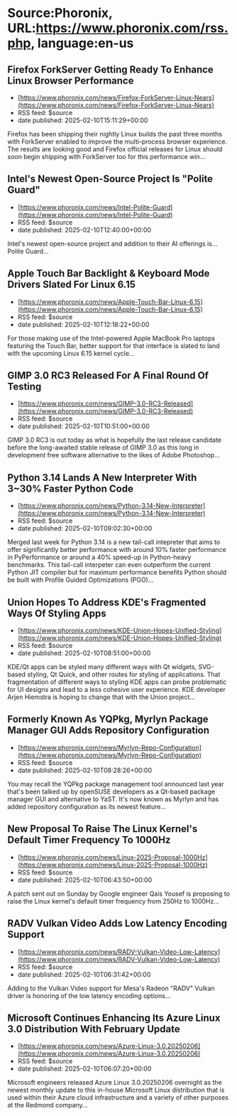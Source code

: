 # Source:Phoronix, URL:https://www.phoronix.com/rss.php, language:en-us

## Firefox ForkServer Getting Ready To Enhance Linux Browser Performance
 - [https://www.phoronix.com/news/Firefox-ForkServer-Linux-Nears](https://www.phoronix.com/news/Firefox-ForkServer-Linux-Nears)
 - RSS feed: $source
 - date published: 2025-02-10T15:11:29+00:00

Firefox has been shipping their nightly Linux builds the past three months with ForkServer enabled to improve the multi-process browser experience. The results are looking good and Firefox official releases for Linux should soon begin shipping with ForkServer too for this performance win...

## Intel's Newest Open-Source Project Is "Polite Guard"
 - [https://www.phoronix.com/news/Intel-Polite-Guard](https://www.phoronix.com/news/Intel-Polite-Guard)
 - RSS feed: $source
 - date published: 2025-02-10T12:40:00+00:00

Intel's newest open-source project and addition to their AI offerings is... Polite Guard...

## Apple Touch Bar Backlight & Keyboard Mode Drivers Slated For Linux 6.15
 - [https://www.phoronix.com/news/Apple-Touch-Bar-Linux-6.15](https://www.phoronix.com/news/Apple-Touch-Bar-Linux-6.15)
 - RSS feed: $source
 - date published: 2025-02-10T12:18:22+00:00

For those making use of the Intel-powered Apple MacBook Pro laptops featuring the Touch Bar, better support for that interface is slated to land with the upcoming Linux 6.15 kernel cycle...

## GIMP 3.0 RC3 Released For A Final Round Of Testing
 - [https://www.phoronix.com/news/GIMP-3.0-RC3-Released](https://www.phoronix.com/news/GIMP-3.0-RC3-Released)
 - RSS feed: $source
 - date published: 2025-02-10T10:51:00+00:00

GIMP 3.0 RC3 is out today as what is hopefully the last release candidate before the long-awaited stable release of GIMP 3.0 as this long in development free software alternative to the likes of Adobe Photoshop...

## Python 3.14 Lands A New Interpreter With 3~30% Faster Python Code
 - [https://www.phoronix.com/news/Python-3.14-New-Interpreter](https://www.phoronix.com/news/Python-3.14-New-Interpreter)
 - RSS feed: $source
 - date published: 2025-02-10T09:02:30+00:00

Merged last week for Python 3.14 is a new tail-call intepreter that aims to offer significantly better performance with around 10% faster performance in PyPerformance or around a 40% speed-up in Python-heavy benchmarks. This tail-call interpeter can even outperform the current Python JIT compiler but for maximum performance benefits Python should be built with Profile Guided Optimizations (PGO)...

## Union Hopes To Address KDE's Fragmented Ways Of Styling Apps
 - [https://www.phoronix.com/news/KDE-Union-Hopes-Unified-Styling](https://www.phoronix.com/news/KDE-Union-Hopes-Unified-Styling)
 - RSS feed: $source
 - date published: 2025-02-10T08:51:00+00:00

KDE/Qt apps can be styled many different ways with Qt widgets, SVG-based styling, Qt Quick, and other routes for styling of applications. That fragmentation of different ways to styling KDE apps can probe problematic for UI designs and lead to a less cohesive user experience. KDE developer Arjen Hiemstra is hoping to change that with the Union project...

## Formerly Known As YQPkg, Myrlyn Package Manager GUI Adds Repository Configuration
 - [https://www.phoronix.com/news/Myrlyn-Repo-Configuration](https://www.phoronix.com/news/Myrlyn-Repo-Configuration)
 - RSS feed: $source
 - date published: 2025-02-10T08:28:26+00:00

You may recall the YQPkg package management tool announced last year that's been talked up by openSUSE developers as a Qt-based package manager GUI and alternative to YaST. It's now known as Myrlyn and has added repository configuration as its newest feature...

## New Proposal To Raise The Linux Kernel's Default Timer Frequency To 1000Hz
 - [https://www.phoronix.com/news/Linux-2025-Proposal-1000Hz](https://www.phoronix.com/news/Linux-2025-Proposal-1000Hz)
 - RSS feed: $source
 - date published: 2025-02-10T06:43:50+00:00

A patch sent out on Sunday by Google engineer Qais Yousef is proposing to raise the Linux kernel's default timer frequency from 250Hz to 1000Hz...

## RADV Vulkan Video Adds Low Latency Encoding Support
 - [https://www.phoronix.com/news/RADV-Vulkan-Video-Low-Latency](https://www.phoronix.com/news/RADV-Vulkan-Video-Low-Latency)
 - RSS feed: $source
 - date published: 2025-02-10T06:31:42+00:00

Adding to the Vulkan Video support for Mesa's Radeon "RADV" Vulkan driver is honoring of the low latency encoding options...

## Microsoft Continues Enhancing Its Azure Linux 3.0 Distribution With February Update
 - [https://www.phoronix.com/news/Azure-Linux-3.0.20250206](https://www.phoronix.com/news/Azure-Linux-3.0.20250206)
 - RSS feed: $source
 - date published: 2025-02-10T06:07:20+00:00

Microsoft engineers released Azure Linux 3.0.20250206 overnight as the newest monthly update to this in-house Microsoft Linux distribution that is used within their Azure cloud infrastructure and a variety of other purposes at the Redmond company...

